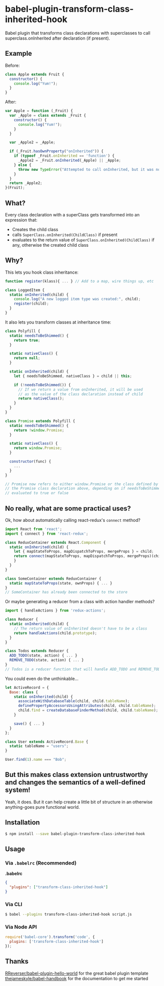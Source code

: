 # babel-plugin-transform-class-inherited-hook

Babel plugin that transforms class declarations with superclasses to call superclass.onInherited after declaration (if present).

## Example

Before:
```javascript
class Apple extends Fruit {
  constructor() {
    console.log("Yum!");
  }
}
```
After:
```javascript
var Apple = function (_Fruit) {
  var _Apple = class extends _Fruit {
    constructor() {
      console.log("Yum!");
    }
  }

  var _Apple2 = _Apple;

  if (_Fruit.hasOwnProperty("onInherited")) {
    if (typeof _Fruit.onInherited == 'function') {
      _Apple2 = _Fruit.onInherited(_Apple) || _Apple;
    } else {
      throw new TypeError("Attempted to call onInherited, but it was not a function");
    }
  }
  return _Apple2;
}(Fruit);
```

## What?

Every class declaration with a superClass gets transformed into an expression that:
* Creates the child class
* calls `SuperClass.onInherited(ChildClass)` if present
* evaluates to the return value of `SuperClass.onInherited(ChildClass)` if any, otherwise the created child class

## Why?

This lets you hook class inheritance:
```javascript
function register(klass){ ... } // Add to a map, wire things up, etc

class LoggedItem {
  static onInherited(child) {
    console.log("A new logged item type was created:", child);
    register(child);
  }
}
```

It also lets you transform classes at inheritance time:
```javascript
class Polyfill {
  static needsToBeShimmed() {
    return true;
  }

  static nativeClass() {
    return null;
  }

  static onInherited(child) {
    let { needsToBeShimmed, nativeClass } = child || this;

    if (!needsToBeShimmed()) {
      // If we return a value from onInherited, it will be used
      // as the value of the class declaration instead of child
      return nativeClass();
    }
  }
}

class Promise extends Polyfill {
  static needsToBeShimmed() {
    return !window.Promise;
  }

  static nativeClass() {
    return window.Promise;
  }

  constructor(func) {
    ...
  }
}

// Promise now refers to either window.Promise or the class defined by
// the Promise class declaration above, depending on if needsToBeShimmed()
// evaluated to true or false
```

## No really, what are some practical uses?

Ok, how about automatically calling react-redux's `connect` method?
```javascript
import React from 'react';
import { connect } from 'react-redux';

class ReduxContainer extends React.Component {
  static onInherited(child) {
    let { mapStateToProps, mapDispatchToProps, mergeProps } = child;
    return connect(mapStateToProps, mapDispatchToProps, mergeProps)(child);
    }
  }
}

class SomeContainer extends ReduxContainer {
  static mapStateToProps(state, ownProps) { ... }
}
// SomeContainer has already been connected to the store
```

Or maybe generating a reducer from a class with action handler methods?
```javascript
import { handleActions } from 'redux-actions';

class Reducer {
  static onInherited(child) {
    // The return value of onInherited doesn't have to be a class
    return handleActions(child.prototype);
  }
}

class Todos extends Reducer {
  ADD_TODO(state, action) { ... }
  REMOVE_TODO(state, action) { ... }
}
// Todos is a reducer function that will handle ADD_TODO and REMOVE_TODO actions
```

You could even do the unthinkable...
```javascript
let ActiveRecord = {
  Base: class {
    static onInherited(child) {
      associateWithDatabaseTable(child, child.tableName);
      definePropertyAccessorsUsingAttributes(child, child.tableName);
      child.find = createDatabaseFinderMethod(child, child.tableName);
    }

    save() { ... }
  }
};

class User extends ActiveRecord.Base {
  static tableName = "users";
}

User.find(1).name === "Bob";

```

## But this makes class extension untrustworthy and changes the semantics of a well-defined system!

Yeah, it does. But it can help create a little bit of structure in an otherwise anything-goes pure functional world.

## Installation

```sh
$ npm install --save babel-plugin-transform-class-inherited-hook
```

## Usage

### Via `.babelrc` (Recommended)

**.babelrc**

```json
{
  "plugins": ["transform-class-inherited-hook"]
}
```

### Via CLI

```sh
$ babel --plugins transform-class-inherited-hook script.js
```

### Via Node API

```javascript
require('babel-core').transform('code', {
  plugins: ['transform-class-inherited-hook']
});
```

## Thanks

[RReverser/babel-plugin-hello-world](https://github.com/rreverser/babel-plugin-hello-world) for the great babel plugin template
[thejameskyle/babel-handbook](https://github.com/thejameskyle/babel-handbook) for the documentation to get me started
